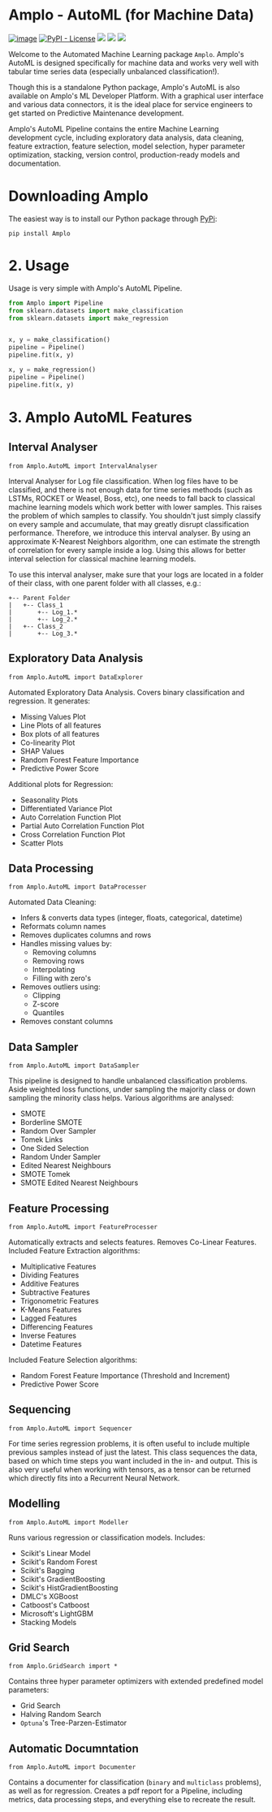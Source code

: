# Amplo - AutoML (for Machine Data)
[![image](https://img.shields.io/pypi/v/amplo.svg)](https://pypi.python.org/pypi/amplo)
[![PyPI - License](https://img.shields.io/pypi/l/virtualenv?style=flat-square)](https://opensource.org/licenses/MIT)
![](https://img.shields.io/badge/python-%3E%3D3.6%2C%3C4.0-blue)
![](https://tokei.rs/b1/github/nielsuit227/automl)
![](https://img.shields.io/pypi/dm/amplo)

Welcome to the Automated Machine Learning package `Amplo`. Amplo's AutoML is designed specifically for machine data and 
works very well with tabular time series data (especially unbalanced classification!).

Though this is a standalone Python package, Amplo's AutoML is also available on Amplo's ML Developer Platform. 
With a graphical user interface and various data connectors, it is the ideal place for service engineers to get started 
on Predictive Maintenance development. 

Amplo's AutoML Pipeline contains the entire Machine Learning development cycle, including exploratory data analysis, 
data cleaning, feature extraction, feature selection, model selection, hyper parameter optimization, stacking, 
version control, production-ready models and documentation. 

# Downloading Amplo
The easiest way is to install our Python package through [PyPi](https://pypi.org/project/amplo/):
```commandline
pip install Amplo
```

# 2. Usage
Usage is very simple with Amplo's AutoML Pipeline. 
```python
from Amplo import Pipeline
from sklearn.datasets import make_classification
from sklearn.datasets import make_regression


x, y = make_classification()
pipeline = Pipeline()
pipeline.fit(x, y)

x, y = make_regression()
pipeline = Pipeline()
pipeline.fit(x, y)
```

# 3. Amplo AutoML Features

## Interval Analyser
`from Amplo.AutoML import IntervalAnalyser`

Interval Analyser for Log file classification. When log files have to be classified, and there is not enough
data for time series methods (such as LSTMs, ROCKET or Weasel, Boss, etc), one needs to fall back to classical
machine learning models which work better with lower samples. This raises the problem of which samples to
classify. You shouldn't just simply classify on every sample and accumulate, that may greatly disrupt
classification performance. Therefore, we introduce this interval analyser. By using an approximate K-Nearest 
Neighbors algorithm, one can estimate the strength of correlation for every sample inside a log. Using this 
allows for better interval selection for classical machine learning models.

To use this interval analyser, make sure that your logs are located in a folder of their class, with one parent folder with all classes, e.g.:

```
+-- Parent Folder
|   +-- Class_1
|       +-- Log_1.*
|       +-- Log_2.*
|   +-- Class_2
|       +-- Log_3.*
```
## Exploratory Data Analysis
`from Amplo.AutoML import DataExplorer`

Automated Exploratory Data Analysis. Covers binary classification and regression.
It generates:
- Missing Values Plot
- Line Plots of all features
- Box plots of all features
- Co-linearity Plot
- SHAP Values
- Random Forest Feature Importance
- Predictive Power Score

Additional plots for Regression:
- Seasonality Plots
- Differentiated Variance Plot
- Auto Correlation Function Plot
- Partial Auto Correlation Function Plot
- Cross Correlation Function Plot
- Scatter Plots

## Data Processing
`from Amplo.AutoML import DataProcesser`

Automated Data Cleaning:
- Infers & converts data types (integer, floats, categorical, datetime)
- Reformats column names
- Removes duplicates columns and rows
- Handles missing values by:
  - Removing columns
  - Removing rows
  - Interpolating
  - Filling with zero's
- Removes outliers using:
  - Clipping
  - Z-score
  - Quantiles 
- Removes constant columns

## Data Sampler
`from Amplo.AutoML import DataSampler`

This pipeline is designed to handle unbalanced classification problems. 
Aside weighted loss functions, under sampling the majority class or down sampling the 
minority class helps. Various algorithms are analysed:
- SMOTE
- Borderline SMOTE
- Random Over Sampler
- Tomek Links
- One Sided Selection
- Random Under Sampler
- Edited Nearest Neighbours
- SMOTE Tomek
- SMOTE Edited Nearest Neighbours

## Feature Processing
`from Amplo.AutoML import FeatureProcesser`

Automatically extracts and selects features. Removes Co-Linear Features.
Included Feature Extraction algorithms:
- Multiplicative Features
- Dividing Features
- Additive Features
- Subtractive Features
- Trigonometric Features
- K-Means Features
- Lagged Features
- Differencing Features
- Inverse Features
- Datetime Features

Included Feature Selection algorithms:
- Random Forest Feature Importance (Threshold and Increment)
- Predictive Power Score

## Sequencing
`from Amplo.AutoML import Sequencer`

For time series regression problems, it is often useful to include multiple previous samples instead of just the latest. 
This class sequences the data, based on which time steps you want included in the in- and output. 
This is also very useful when working with tensors, as a tensor can be returned which directly fits into a Recurrent Neural Network. 

## Modelling
`from Amplo.AutoML import Modeller`

Runs various regression or classification models.
Includes:
- Scikit's Linear Model
- Scikit's Random Forest
- Scikit's Bagging
- Scikit's GradientBoosting
- Scikit's HistGradientBoosting
- DMLC's XGBoost
- Catboost's Catboost
- Microsoft's LightGBM
- Stacking Models

## Grid Search
`from Amplo.GridSearch import *`

Contains three hyper parameter optimizers with extended predefined model parameters:
- Grid Search
- Halving Random Search
- `Optuna`'s Tree-Parzen-Estimator

## Automatic Documntation
`from Amplo.AutoML import Documenter`

Contains a documenter for classification (`binary` and `multiclass` problems), as well as for regression. 
Creates a pdf report for a Pipeline, including metrics, data processing steps, and everything else to recreate the result.


